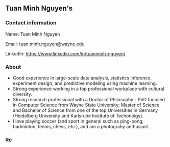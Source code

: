 ## Tuan Minh Nguyen's

### Contact information
Name: Tuan Minh Nguyen

Email: tuan.minh.nguyen@wayne.edu

LinkedIn: https://www.linkedin.com/in/tuanminh-nguyen/


### About

- Good experience in large-scale data analysis, statistics inference, experiment design, and predictive modeling using machine learning. 
- Strong experience working in a top professional workplace with cultural diversity. 
- Strong research professional with a Doctor of Philosophy - PhD focused in Computer Science from Wayne State University; Master of Science and Bachelor of Science from one of the top Universities in Germany (Heidelberg University and Karlsruhe Institute of Techonolgy). 
- I love playing soccer (and sport in general such as ping-pong, badminton, tennis, chess, etc.), and am a photograhy anthusiast.

### Re
